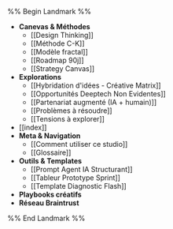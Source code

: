 
%% Begin Landmark %%
- **Canevas & Méthodes**
	- [[Design  Thinking]]
	- [[Méthode C-K]]
	- [[Modèle fractal]]
	- [[Roadmap 90j]]
	- [[Strategy Canvas]]
- **Explorations**
	- [[Hybridation d'idées - Créative Matrix]]
	- [[Opportunités Deeptech Non Evidentes]]
	- [[Partenariat augmenté (IA + humain)]]
	- [[Problèmes à résoudre]]
	- [[Tensions à explorer]]
- [[index]]
- **Meta & Navigation**
	- [[Comment utiliser ce studio]]
	- [[Glossaire]]
- **Outils & Templates**
	- [[Prompt Agent IA Structurant]]
	- [[Tableur Prototype Sprint]]
	- [[Template Diagnostic Flash]]
- **Playbooks créatifs**
- **Réseau Braintrust**

%% End Landmark %%